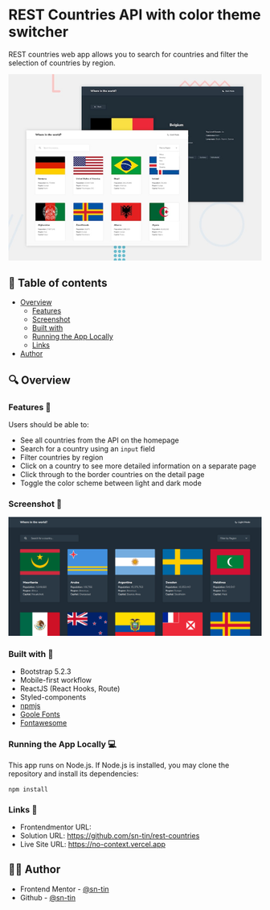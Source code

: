 # REST Countries API with color theme switcher
REST countries web app allows you to search for countries and filter the selection of countries by region.

![Design preview for the REST Countries API with color theme switcher coding challenge](./design/desktop-preview.jpg)

## 📖 Table of contents
  - [Overview](#overview)
    - [Features](#features)
    - [Screenshot](#screenshot)
    - [Built with](#built-with)
    - [Running the App Locally](#running-the-app-locally)
    - [Links](#links)
- [Author](#author)

## 🔍 Overview

### Features 📂

Users should be able to:

- See all countries from the API on the homepage
- Search for a country using an `input` field
- Filter countries by region
- Click on a country to see more detailed information on a separate page
- Click through to the border countries on the detail page
- Toggle the color scheme between light and dark mode

### Screenshot 📸

![Rest Coumtries](src/assets/rest-countries.png)

### Built with 🔨

- Bootstrap 5.2.3
- Mobile-first workflow
- ReactJS (React Hooks, Route)
- Styled-components
- [npmjs](https://www.npmjs.com/)
- [Goole Fonts](https://fonts.google.com/knowledge)
- [Fontawesome](https://fontawesome.com/)

### Running the App Locally 💻
This app runs on Node.js. If Node.js is installed, you may clone the repository and install its dependencies:
```
npm install
```

### Links 🔗

- Frontendmentor URL: 
- Solution URL: https://github.com/sn-tin/rest-countries
- Live Site URL: https://no-context.vercel.app

## 👩‍💻 Author

- Frontend Mentor - [@sn-tin](https://www.frontendmentor.io/profile/sn-tin)
- Github - [@sn-tin](https://github.com/sn-tin/)